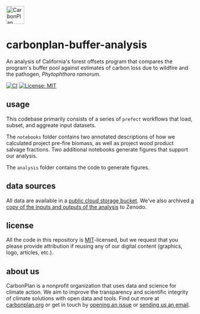 <p align="left" >
<a href='https://carbonplan.org'>
<picture>
  <source media="(prefers-color-scheme: dark)" srcset="https://carbonplan-assets.s3.amazonaws.com/monogram/light-small.png">
  <img alt="CarbonPlan monogram." height="48" src="https://carbonplan-assets.s3.amazonaws.com/monogram/dark-small.png">
</picture>
</a>
</p>

# carbonplan-buffer-analysis

An analysis of California's forest offsets program that compares the program's buffer pool against estimates of carbon loss due to wildfire and the pathogen, _Phytophthora ramorum_.

[![CI](https://github.com/carbonplan/carbonplan-buffer-analysis/actions/workflows/main.yaml/badge.svg)](https://github.com/carbonplan/carbonplan-buffer-analysis/actions/workflows/main.yaml)
[![License: MIT](https://img.shields.io/badge/License-MIT-blue.svg)](https://opensource.org/licenses/MIT)

## usage

This codebase primarily consists of a series of `prefect` workflows that load, subset, and aggreate input datasets.

The `notebooks` folder contains two annotated descriptions of how we calculated project pre-fire biomass, as well as project wood product salvage fractions.
Two additional notebooks generate figures that support our analysis.

The `analysis` folder contains the code to generate figures.

## data sources
All data are available in a [public cloud storage bucket](https://console.cloud.google.com/storage/browser/carbonplan-buffer-analysis).
We've also archived [a copy of the inputs and outputs of the analysis](TK) to Zenodo.

## license

All the code in this repository is [MIT](https://choosealicense.com/licenses/mit/)-licensed, but we request that you please provide attribution if reusing any of our digital content (graphics, logo, articles, etc.).

## about us

CarbonPlan is a nonprofit organization that uses data and science for climate action. We aim to improve the transparency and scientific integrity of climate solutions with open data and tools. Find out more at [carbonplan.org](https://carbonplan.org/) or get in touch by [opening an issue](https://github.com/carbonplan/carbonplan-buffer-analysis/issues/new) or [sending us an email](mailto:hello@carbonplan.org).
